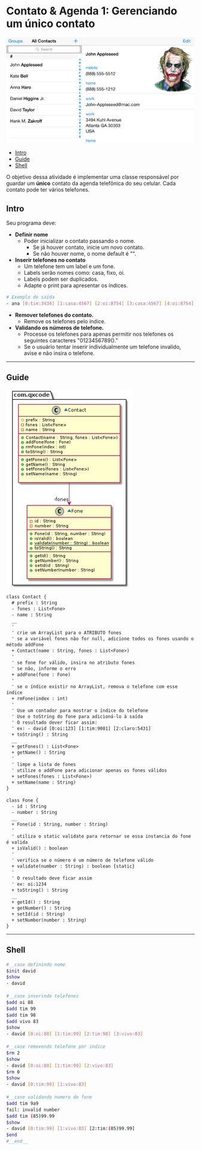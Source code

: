 # Contato & Agenda 1: Gerenciando um único contato

![cover](cover.jpg)

[](toc)

- [Intro](#intro)
- [Guide](#guide)
- [Shell](#shell)
[](toc)


O objetivo dessa atividade é implementar uma classe responsável por guardar um **único** contato da agenda telefônica do seu celular. Cada contato pode ter vários telefones.

## Intro
Seu programa deve:

- **Definir nome**
    - Poder inicializar o contato passando o nome.
        - Se já houver contato, inicie um novo contato.
        - Se não houver nome, o nome default é "".
- **Inserir telefones no contato** 
    - Um telefone tem um label e um fone.
    - Labels serão nomes como: casa, fixo, oi.
    - Labels podem ser duplicados.
    - Adapte o print para apresentar os índices.
```sh
# Exemplo de saída
- ana [0:tim:3434] [1:casa:4567] [2:oi:8754] [3:casa:4567] [4:oi:8754]
```

- **Remover telefones do contato.**    
    - Remove os telefones pelo indice.
- **Validando os números de telefone.**
    - Processe os telefones para apenas permitir nos telefones os seguintes caracteres "0123456789()."
    - Se o usuário tentar inserir individualmente um telefone invalido, avise e não insira o telefone.

***

## Guide

![diagrama](diagrama.png)

[](load)[](diagrama.puml)[](filter:fenced:plantuml)

```plantuml
class Contact {
  # prefix : String
  - fones : List<Fone>
  - name : String
  __
  '
  ' crie um ArrayList para o ATRIBUTO fones
  ' se a variável fones não for null, adicione todos os fones usando o método addFone
  + Contact(name : String, fones : List<Fone>)
  '
  ' se fone for válido, insira no atributo fones
  ' se não, informe o erro
  + addFone(fone : Fone)
  '
  ' se o índice existir no ArrayList, remova o telefone com esse índice
  + rmFone(index : int)
  '
  ' Use um contador para mostrar o índice do telefone
  ' Use o toString do fone para adicioná-lo à saída
  ' O resultado dever ficar assim:
  ' ex: - david [0:oi:123] [1:tim:9081] [2:claro:5431]
  + toString() : String
  __
  + getFones() : List<Fone>
  + getName() : String
  '
  ' limpe a lista de fones
  ' utilize o addFone para adicionar apenas os fones válidos
  + setFones(fones : List<Fone>)
  + setName(name : String)
}

class Fone {
  - id : String
  - number : String
  __
  + Fone(id : String, number : String)
  '
  ' utiliza o static validate para retornar se essa instancia do fone é valida
  + isValid() : boolean
  '
  ' verifica se o número é um número de telefone válido
  + validate(number : String) : boolean {static}
  '
  ' O resultado deve ficar assim
  ' ex: oi:1234
  + toString() : String
  __
  + getId() : String
  + getNumber() : String
  + setId(id : String)
  + setNumber(number : String)
}
```

[](load)

***

## Shell

```bash
#__case definindo nome
$init david
$show
- david

#__case inserindo telefones
$add oi 88
$add tim 99
$add tim 98
$add vivo 83
$show
- david [0:oi:88] [1:tim:99] [2:tim:98] [3:vivo:83]

#__case removendo telefone por indice
$rm 2
$show
- david [0:oi:88] [1:tim:99] [2:vivo:83]
$rm 0
$show
- david [0:tim:99] [1:vivo:83]

#__case validando numero de fone
$add tim 9a9
fail: invalid number
$add tim (85)99.99
$show
- david [0:tim:99] [1:vivo:83] [2:tim:(85)99.99]
$end
#__end__
```

